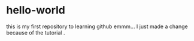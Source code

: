 # hello-world
this is my first repository to learning github
emmm...
I just made a change because of the tutorial .
